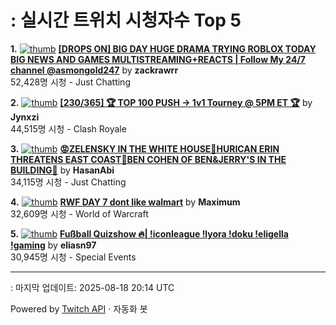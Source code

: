 # : 실시간 트위치 시청자수 Top 5

**1.** [![thumb](https://static-cdn.jtvnw.net/previews-ttv/live_user_zackrawrr-320x180.jpg)](https://twitch.tv/zackrawrr)
**[[DROPS ON] BIG DAY HUGE DRAMA TRYING ROBLOX TODAY BIG NEWS AND GAMES MULTISTREAMING+REACTS | Follow My 24/7 channel @asmongold247](https://twitch.tv/zackrawrr)** by **zackrawrr**<br>52,428명 시청  - Just Chatting

**2.** [![thumb](https://static-cdn.jtvnw.net/previews-ttv/live_user_jynxzi-320x180.jpg)](https://twitch.tv/Jynxzi)
**[[230/365] 🏆 TOP 100 PUSH -> 1v1 Tourney @ 5PM ET 🏆](https://twitch.tv/Jynxzi)** by **Jynxzi**<br>44,515명 시청  - Clash Royale

**3.** [![thumb](https://static-cdn.jtvnw.net/previews-ttv/live_user_hasanabi-320x180.jpg)](https://twitch.tv/HasanAbi)
**[😡ZELENSKY IN THE WHITE HOUSE🤬HURICAN ERIN THREATENS EAST COAST🤬BEN COHEN OF BEN&JERRY'S IN THE BUILDING🤬](https://twitch.tv/HasanAbi)** by **HasanAbi**<br>34,115명 시청  - Just Chatting

**4.** [![thumb](https://static-cdn.jtvnw.net/previews-ttv/live_user_maximum-320x180.jpg)](https://twitch.tv/Maximum)
**[RWF DAY 7 dont like walmart](https://twitch.tv/Maximum)** by **Maximum**<br>32,609명 시청  - World of Warcraft

**5.** [![thumb](https://static-cdn.jtvnw.net/previews-ttv/live_user_eliasn97-320x180.jpg)](https://twitch.tv/eliasn97)
**[Fußball Quizshow 🔥| !iconleague !lyora !doku !eligella !gaming](https://twitch.tv/eliasn97)** by **eliasn97**<br>30,945명 시청  - Special Events


---
: 마지막 업데이트: 2025-08-18 20:14 UTC

Powered by [Twitch API](https://dev.twitch.tv/docs/api/reference) · 자동화 봇